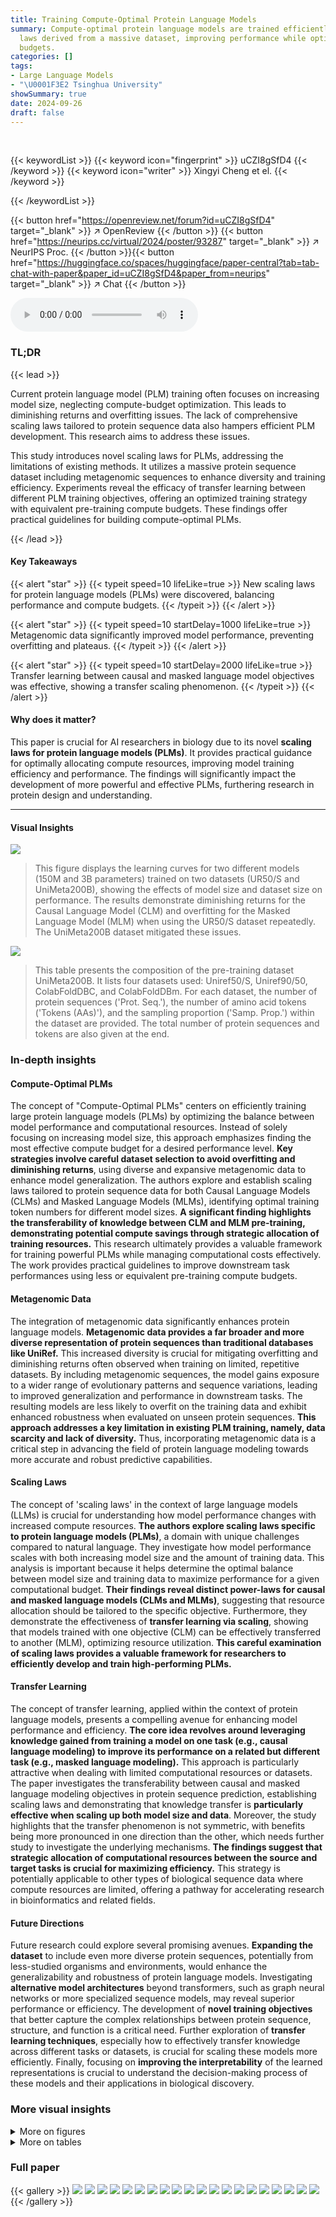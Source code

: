 ```yaml
---
title: Training Compute-Optimal Protein Language Models
summary: Compute-optimal protein language models are trained efficiently using scaling
  laws derived from a massive dataset, improving performance while optimizing compute
  budgets.
categories: []
tags:
- Large Language Models
- "\U0001F3E2 Tsinghua University"
showSummary: true
date: 2024-09-26
draft: false
---
```


<br>

{{< keywordList >}}
{{< keyword icon="fingerprint" >}} uCZI8gSfD4 {{< /keyword >}}
{{< keyword icon="writer" >}} Xingyi Cheng et el. {{< /keyword >}}
 
{{< /keywordList >}}

{{< button href="https://openreview.net/forum?id=uCZI8gSfD4" target="_blank" >}}
↗ OpenReview
{{< /button >}}
{{< button href="https://neurips.cc/virtual/2024/poster/93287" target="_blank" >}}
↗ NeurIPS Proc.
{{< /button >}}{{< button href="https://huggingface.co/spaces/huggingface/paper-central?tab=tab-chat-with-paper&paper_id=uCZI8gSfD4&paper_from=neurips" target="_blank" >}}
↗ Chat
{{< /button >}}



<audio controls>
    <source src="https://ai-paper-reviewer.com/uCZI8gSfD4/podcast.wav" type="audio/wav">
    Your browser does not support the audio element.
</audio>


### TL;DR


{{< lead >}}

Current protein language model (PLM) training often focuses on increasing model size, neglecting compute-budget optimization. This leads to diminishing returns and overfitting issues.  The lack of comprehensive scaling laws tailored to protein sequence data also hampers efficient PLM development.  This research aims to address these issues.

This study introduces novel scaling laws for PLMs, addressing the limitations of existing methods.  It utilizes a massive protein sequence dataset including metagenomic sequences to enhance diversity and training efficiency. Experiments reveal the efficacy of transfer learning between different PLM training objectives, offering an optimized training strategy with equivalent pre-training compute budgets.  These findings offer practical guidelines for building compute-optimal PLMs.

{{< /lead >}}


#### Key Takeaways

{{< alert "star" >}}
{{< typeit speed=10 lifeLike=true >}} New scaling laws for protein language models (PLMs) were discovered, balancing performance and compute budgets. {{< /typeit >}}
{{< /alert >}}

{{< alert "star" >}}
{{< typeit speed=10 startDelay=1000 lifeLike=true >}} Metagenomic data significantly improved model performance, preventing overfitting and plateaus. {{< /typeit >}}
{{< /alert >}}

{{< alert "star" >}}
{{< typeit speed=10 startDelay=2000 lifeLike=true >}} Transfer learning between causal and masked language model objectives was effective, showing a transfer scaling phenomenon. {{< /typeit >}}
{{< /alert >}}

#### Why does it matter?
This paper is crucial for AI researchers in biology due to its novel **scaling laws for protein language models (PLMs)**.  It provides practical guidance for optimally allocating compute resources, improving model training efficiency and performance. The findings will significantly impact the development of more powerful and effective PLMs, furthering research in protein design and understanding.

------
#### Visual Insights



![](https://ai-paper-reviewer.com/uCZI8gSfD4/figures_2_1.jpg)

> This figure displays the learning curves for two different models (150M and 3B parameters) trained on two datasets (UR50/S and UniMeta200B), showing the effects of model size and dataset size on performance.  The results demonstrate diminishing returns for the Causal Language Model (CLM) and overfitting for the Masked Language Model (MLM) when using the UR50/S dataset repeatedly.  The UniMeta200B dataset mitigated these issues.





![](https://ai-paper-reviewer.com/uCZI8gSfD4/tables_2_1.jpg)

> This table presents the composition of the pre-training dataset UniMeta200B. It lists four datasets used: Uniref50/S, Uniref90/50, ColabFoldDBC, and ColabFoldDBm.  For each dataset, the number of protein sequences ('Prot. Seq.'), the number of amino acid tokens ('Tokens (AAs)'), and the sampling proportion ('Samp. Prop.') within the dataset are provided. The total number of protein sequences and tokens are also given at the end.





### In-depth insights


#### Compute-Optimal PLMs
The concept of "Compute-Optimal PLMs" centers on efficiently training large protein language models (PLMs) by optimizing the balance between model performance and computational resources.  Instead of solely focusing on increasing model size, this approach emphasizes finding the most effective compute budget for a desired performance level.  **Key strategies involve careful dataset selection to avoid overfitting and diminishing returns**, using diverse and expansive metagenomic data to enhance model generalization.  The authors explore and establish scaling laws tailored to protein sequence data for both Causal Language Models (CLMs) and Masked Language Models (MLMs), identifying optimal training token numbers for different model sizes.  **A significant finding highlights the transferability of knowledge between CLM and MLM pre-training, demonstrating potential compute savings through strategic allocation of training resources.** This research ultimately provides a valuable framework for training powerful PLMs while managing computational costs effectively. The work provides practical guidelines to improve downstream task performances using less or equivalent pre-training compute budgets.

#### Metagenomic Data
The integration of metagenomic data significantly enhances protein language models.  **Metagenomic data provides a far broader and more diverse representation of protein sequences than traditional databases like UniRef.** This increased diversity is crucial for mitigating overfitting and diminishing returns often observed when training on limited, repetitive datasets. By including metagenomic sequences, the model gains exposure to a wider range of evolutionary patterns and sequence variations, leading to improved generalization and performance in downstream tasks.  The resulting models are less likely to overfit on the training data and exhibit enhanced robustness when evaluated on unseen protein sequences.  **This approach addresses a key limitation in existing PLM training, namely, data scarcity and lack of diversity.** Thus, incorporating metagenomic data is a critical step in advancing the field of protein language modeling towards more accurate and robust predictive capabilities.

#### Scaling Laws
The concept of 'scaling laws' in the context of large language models (LLMs) is crucial for understanding how model performance changes with increased compute resources.  **The authors explore scaling laws specific to protein language models (PLMs)**, a domain with unique challenges compared to natural language.  They investigate how model performance scales with both increasing model size and the amount of training data. This analysis is important because it helps determine the optimal balance between model size and training data to maximize performance for a given computational budget.  **Their findings reveal distinct power-laws for causal and masked language models (CLMs and MLMs)**, suggesting that resource allocation should be tailored to the specific objective.  Furthermore, they demonstrate the effectiveness of **transfer learning via scaling**, showing that models trained with one objective (CLM) can be effectively transferred to another (MLM), optimizing resource utilization.  **This careful examination of scaling laws provides a valuable framework for researchers to efficiently develop and train high-performing PLMs.**

#### Transfer Learning
The concept of transfer learning, applied within the context of protein language models, presents a compelling avenue for enhancing model performance and efficiency.  **The core idea revolves around leveraging knowledge gained from training a model on one task (e.g., causal language modeling) to improve its performance on a related but different task (e.g., masked language modeling).**  This approach is particularly attractive when dealing with limited computational resources or datasets. The paper investigates the transferability between causal and masked language modeling objectives in protein sequence prediction, establishing scaling laws and demonstrating that knowledge transfer is **particularly effective when scaling up both model size and data**.  Moreover, the study highlights that the transfer phenomenon is not symmetric, with benefits being more pronounced in one direction than the other, which needs further study to investigate the underlying mechanisms.  **The findings suggest that strategic allocation of computational resources between the source and target tasks is crucial for maximizing efficiency.**  This strategy is potentially applicable to other types of biological sequence data where compute resources are limited, offering a pathway for accelerating research in bioinformatics and related fields.

#### Future Directions
Future research could explore several promising avenues.  **Expanding the dataset** to include even more diverse protein sequences, potentially from less-studied organisms and environments, would enhance the generalizability and robustness of protein language models. Investigating **alternative model architectures** beyond transformers, such as graph neural networks or more specialized sequence models, may reveal superior performance or efficiency.  The development of **novel training objectives** that better capture the complex relationships between protein sequence, structure, and function is a critical need.  Further exploration of **transfer learning techniques**, especially how to effectively transfer knowledge across different tasks or datasets, is crucial for scaling these models more efficiently. Finally, focusing on **improving the interpretability** of the learned representations is crucial to understand the decision-making process of these models and their applications in biological discovery.


### More visual insights

<details>
<summary>More on figures
</summary>


![](https://ai-paper-reviewer.com/uCZI8gSfD4/figures_3_1.jpg)

> This figure shows the scaling laws for both Causal Language Model (CLM) and Masked Language Model (MLM). The upper part shows the validation loss for different model sizes under various FLOP (floating point operations) budgets. The lower part presents the efficient frontier, which illustrates the optimal model size and the number of training tokens needed to achieve the lowest loss for a given FLOP budget.  The plots reveal distinct scaling relationships between model size and data size for CLM and MLM. It demonstrates that the model size grows faster than the training tokens for both models.


![](https://ai-paper-reviewer.com/uCZI8gSfD4/figures_4_1.jpg)

> This figure shows the relationship between the total compute budget (FLOPs Sum) and the optimal model size when training both CLM and MLM models with equal model parameters.  The solid line represents the power-law fit to the data points (orange dots). This figure demonstrates the strategy to allocate compute resources proportionally between CLM and MLM training when the goal is to optimize both objectives simultaneously, ensuring similar model sizes. The optimal compute allocation for a given model size is shown to ensure equal model size despite distinct power laws for each objective's scaling.


![](https://ai-paper-reviewer.com/uCZI8gSfD4/figures_6_1.jpg)

> This figure shows the results of transfer learning experiments between Causal Language Model (CLM) and Masked Language Model (MLM). The left side shows that the benefit of transferring from MLM to CLM decreases as the model size increases, while the right side shows that the benefit of transferring from CLM to MLM increases with model size. The right panel also shows the efficient frontiers for CLM and MLM, highlighting the synergistic effect of training both models together.


![](https://ai-paper-reviewer.com/uCZI8gSfD4/figures_7_1.jpg)

> The figure displays the results of experiments assessing the impact of pre-training on CLM before fine-tuning on MLM for protein language modeling.  The left panel shows how varying the percentage of compute allocated to CLM pre-training affects the validation perplexity of the final MLM model.  An optimal range of 10-20% is observed.  The right panel compares the validation perplexity curves for MLM models trained from scratch versus those fine-tuned from a pre-trained CLM model. The results suggest that fine-tuning from a pre-trained CLM model can lead to lower perplexity, even with a reduced number of tokens.


![](https://ai-paper-reviewer.com/uCZI8gSfD4/figures_16_1.jpg)

> This figure shows the learning curves for two different datasets (UR50/S and UniMeta200B) and two model sizes (150M and 3B parameters) using both Causal Language Model (CLM) and Masked Language Model (MLM) objectives. The results highlight the diminishing returns of CLM and overfitting issues in MLM when using the UR50/S dataset repeatedly. This motivates the introduction of the UniMeta200B dataset to improve diversity and avoid overfitting.


![](https://ai-paper-reviewer.com/uCZI8gSfD4/figures_17_1.jpg)

> This figure displays the validation loss curves for two protein language models (154M and 85M parameters) trained with varying masking ratios.  The x-axis represents the number of training tokens (in billions), and the y-axis represents the validation loss. Multiple curves are shown, each representing a different masking ratio (from 5% to 60%). The figure helps illustrate how the masking ratio, a hyperparameter in masked language modeling, affects the model's performance during training, as measured by validation loss.


![](https://ai-paper-reviewer.com/uCZI8gSfD4/figures_17_2.jpg)

> This figure shows the ablation study of different masking ratios on two models (154M and 85M).  The models were trained with masking ratios ranging from 5% to 60% and then evaluated on downstream tasks, namely contact prediction and fold prediction. The results demonstrate the effect of different masking ratios on the model's performance in these downstream tasks.  The optimal performance was observed within the 10%-20% masking range, similar to the findings in NLP.


![](https://ai-paper-reviewer.com/uCZI8gSfD4/figures_18_1.jpg)

> This figure compares the performance of Causal Language Models (CLM) and Masked Language Models (MLM) on the protein contact prediction task. Two 3B parameter models (one CLM and one MLM) were trained with the same computational resources, and their performance was evaluated using two methods: probing (freezing the pretrained model) and LoRA fine-tuning.  The right panel shows the performance of a larger 7.2B parameter CLM model compared to an 880M parameter MLM model, both trained to achieve similar pre-training losses. The different convergence rates highlight the impact of the model architectures on learning dynamics. 


![](https://ai-paper-reviewer.com/uCZI8gSfD4/figures_19_1.jpg)

> This figure displays the learning curves for two different datasets (UR50/S and UniMeta200B) with two different model sizes (150M and 3B parameters). It shows how the training loss and validation perplexity change as the number of training tokens increases.  It highlights that repeating the UR50/S dataset leads to diminishing returns for the Causal Language Model (CLM) and overfitting for the Masked Language Model (MLM). The UniMeta200B dataset, which includes metagenomic protein sequences, mitigates these issues.


![](https://ai-paper-reviewer.com/uCZI8gSfD4/figures_20_1.jpg)

> This figure compares the performance of the authors' 7.2B CLM model against the PROGEN2-xlarge model using four different metrics: perplexity, pLDDT scores, Foldseek analysis, and sequence clustering. The results show that the 7.2B CLM model outperforms the PROGEN2-xlarge model in terms of perplexity, achieving lower values across different sequence identity levels (MaxID). It also demonstrates superior protein structure prediction (as measured by pLDDT), better similarity to natural protein sequences (according to Foldseek analysis), and greater sequence diversity (as indicated by the number of clusters at 50% sequence identity).


![](https://ai-paper-reviewer.com/uCZI8gSfD4/figures_20_2.jpg)

> The figure shows the results of transfer learning experiments between Causal Language Models (CLM) and Masked Language Models (MLM).  The left side demonstrates that transferring from MLM to CLM shows diminishing returns with increasing model size. In contrast, transferring from CLM to MLM shows increasing benefits as model size increases. The right side presents the loss curves for both CLM and MLM across a range of FLOPs. It shows the efficient frontiers for both from scratch training, as well as transfer learning approaches.


![](https://ai-paper-reviewer.com/uCZI8gSfD4/figures_21_1.jpg)

> This figure compares the validation loss curves of models trained using two different approaches: training from scratch and mixed training (simultaneously optimizing for both CLM and MLM objectives).  The results show that across all model sizes tested, training from scratch consistently yielded lower validation loss compared to the mixed training approach, suggesting that focusing on a single objective at a time during training is more effective than trying to optimize both simultaneously.


![](https://ai-paper-reviewer.com/uCZI8gSfD4/figures_22_1.jpg)

> This figure shows the scaling laws for both Causal Language Model (CLM) and Masked Language Model (MLM) in protein language models.  The top panels display the validation loss for CLM and MLM across various model sizes with a fixed FLOP count.  The lowest loss points for each FLOP budget are highlighted. The bottom panels show the efficient frontier, illustrating the optimal model size and training token number as a function of FLOP budget.  The efficient frontier helps to estimate the optimal resource allocation for training protein language models under different computational constraints.


![](https://ai-paper-reviewer.com/uCZI8gSfD4/figures_24_1.jpg)

> This figure shows the scaling laws for Causal Language Models (CLM) and Masked Language Models (MLM) in protein language modeling.  The top row presents plots showing the relationship between model size, training tokens, and validation loss for various FLOP (floating-point operations) budgets. The lowest loss for each FLOP budget indicates an optimal model size and data size. The bottom row shows the efficient frontier, which is a curve illustrating the optimal model size and training tokens for different FLOP budgets, enabling effective model scaling.


</details>




<details>
<summary>More on tables
</summary>


![](https://ai-paper-reviewer.com/uCZI8gSfD4/tables_3_1.jpg)
> This table presents the coefficients obtained from fitting the power-law scaling equations for both Causal Language Model (CLM) and Masked Language Model (MLM).  The parameters α and β represent the exponents of the power-laws describing the relationship between compute budget (C) and model size (N) and data size (D), respectively. A and B are scaling constants for the model size and data size equations. These coefficients show the different scaling behaviors of CLM and MLM in terms of the growth of model size and data size with respect to increasing compute budget.

![](https://ai-paper-reviewer.com/uCZI8gSfD4/tables_4_1.jpg)
> This table presents the coefficients obtained from fitting the power-law relation defined in Equation 2, which describes the scaling relationship between loss (L(x)), model size (N), compute budget (C), and training dataset tokens (D). The table shows separate coefficients for CLM and MLM objectives.

![](https://ai-paper-reviewer.com/uCZI8gSfD4/tables_6_1.jpg)
> This table presents the coefficients obtained from fitting the power-law equations for the loss in transfer learning (L(Ct)) and training from scratch (L(Cs)) for both MLM and CLM objectives.  The coefficients (As, αs, Bt, αt) are used in the equations L(Cs) = As × Cs^αs and L(Ct) = Bt × Ct^αt, which quantify how the loss changes with compute budget (C) for each objective. These coefficients help in understanding the relative effectiveness of training from scratch versus transfer learning for different model sizes and objectives.

![](https://ai-paper-reviewer.com/uCZI8gSfD4/tables_8_1.jpg)
> This table presents the architectural details of several protein language models, including PROGEN2-xlarge, ESM-2, and models developed by the authors.  It compares models with similar FLOPs (floating point operations) to highlight the trade-offs between model size, training tokens, and computational efficiency achieved by the authors' proposed scaling laws.  The table lists the number of parameters, the objective function (CLM or MLM), the number of attention heads, the dimension of the hidden layer, the number of layers, the number of training tokens, and the total FLOPs for each model.

![](https://ai-paper-reviewer.com/uCZI8gSfD4/tables_9_1.jpg)
> This table presents the performance of Masked Language Models (MLMs) on various downstream tasks after fine-tuning with Low-Rank Adaptation (LoRA).  It compares the performance of a 3B parameter ESM-2 model and a 10.7B parameter model trained using the methods described in the paper.  It also includes results for smaller 470M parameter models, one trained from scratch and one using transfer learning from a pre-trained Causal Language Model (CLM), highlighting the impact of model size and transfer learning techniques on performance. The tasks evaluated include Contact Prediction, Fold Classification, and Fluorescence prediction.

![](https://ai-paper-reviewer.com/uCZI8gSfD4/tables_15_1.jpg)
> This table presents the performance of the MLM model (both the 10.7B parameter model trained with the proposed scaling laws and a 3B parameter ESM-2 model) on various downstream tasks after fine-tuning with LoRA.  The tasks include contact prediction (P@L/5), fold classification (1195 classes), and fluorescence (regression).  The results show how the proposed method compares to a well-established model in protein language modeling.

![](https://ai-paper-reviewer.com/uCZI8gSfD4/tables_19_1.jpg)
> This table provides a comparison of the architecture details for several protein language models, including PROGEN2-xlarge, ESM-2, and the models developed by the authors of the paper.  The comparison is based on similar FLOPS (floating point operations) counts, which reflects computational costs. The table shows the number of parameters, the objective function used during training (CLM or MLM), the number of attention heads, the embedding dimension, the number of layers, the number of training tokens, and the total FLOPS.  The authors' models were sized based on the scaling laws developed and described in their paper.  This comparison allows the reader to understand the relative sizes and computational costs of these various models.

![](https://ai-paper-reviewer.com/uCZI8gSfD4/tables_23_1.jpg)
> This table presents the coefficients derived from fitting Equation 8, a combined power-law model, to the data for both CLM and MLM objectives.  The equation aims to capture the relationship between model size (N), training data size (D), and loss (L). Coefficients A, B, α, and β represent parameters in the power-law model, providing insights into the scaling behavior of protein language models with different objectives.  The table quantifies the relative contributions of model size and data size to the overall loss, which is crucial for optimizing the training process given limited computational resources.

![](https://ai-paper-reviewer.com/uCZI8gSfD4/tables_25_1.jpg)
> This table presents the architecture details of various protein language models, including the number of parameters, hidden dimension, number of layers, number of attention heads, and FLOPs. It compares the popular models PROGEN2 and ESM-2 with the models proposed in the paper. The FLOPs of the proposed models are estimated based on the scaling laws proposed in the paper.

</details>




### Full paper

{{< gallery >}}
<img src="https://ai-paper-reviewer.com/uCZI8gSfD4/1.png" class="grid-w50 md:grid-w33 xl:grid-w25" />
<img src="https://ai-paper-reviewer.com/uCZI8gSfD4/2.png" class="grid-w50 md:grid-w33 xl:grid-w25" />
<img src="https://ai-paper-reviewer.com/uCZI8gSfD4/3.png" class="grid-w50 md:grid-w33 xl:grid-w25" />
<img src="https://ai-paper-reviewer.com/uCZI8gSfD4/4.png" class="grid-w50 md:grid-w33 xl:grid-w25" />
<img src="https://ai-paper-reviewer.com/uCZI8gSfD4/5.png" class="grid-w50 md:grid-w33 xl:grid-w25" />
<img src="https://ai-paper-reviewer.com/uCZI8gSfD4/6.png" class="grid-w50 md:grid-w33 xl:grid-w25" />
<img src="https://ai-paper-reviewer.com/uCZI8gSfD4/7.png" class="grid-w50 md:grid-w33 xl:grid-w25" />
<img src="https://ai-paper-reviewer.com/uCZI8gSfD4/8.png" class="grid-w50 md:grid-w33 xl:grid-w25" />
<img src="https://ai-paper-reviewer.com/uCZI8gSfD4/9.png" class="grid-w50 md:grid-w33 xl:grid-w25" />
<img src="https://ai-paper-reviewer.com/uCZI8gSfD4/10.png" class="grid-w50 md:grid-w33 xl:grid-w25" />
<img src="https://ai-paper-reviewer.com/uCZI8gSfD4/11.png" class="grid-w50 md:grid-w33 xl:grid-w25" />
<img src="https://ai-paper-reviewer.com/uCZI8gSfD4/12.png" class="grid-w50 md:grid-w33 xl:grid-w25" />
<img src="https://ai-paper-reviewer.com/uCZI8gSfD4/13.png" class="grid-w50 md:grid-w33 xl:grid-w25" />
<img src="https://ai-paper-reviewer.com/uCZI8gSfD4/14.png" class="grid-w50 md:grid-w33 xl:grid-w25" />
<img src="https://ai-paper-reviewer.com/uCZI8gSfD4/15.png" class="grid-w50 md:grid-w33 xl:grid-w25" />
<img src="https://ai-paper-reviewer.com/uCZI8gSfD4/16.png" class="grid-w50 md:grid-w33 xl:grid-w25" />
<img src="https://ai-paper-reviewer.com/uCZI8gSfD4/17.png" class="grid-w50 md:grid-w33 xl:grid-w25" />
<img src="https://ai-paper-reviewer.com/uCZI8gSfD4/18.png" class="grid-w50 md:grid-w33 xl:grid-w25" />
<img src="https://ai-paper-reviewer.com/uCZI8gSfD4/19.png" class="grid-w50 md:grid-w33 xl:grid-w25" />
<img src="https://ai-paper-reviewer.com/uCZI8gSfD4/20.png" class="grid-w50 md:grid-w33 xl:grid-w25" />
{{< /gallery >}}